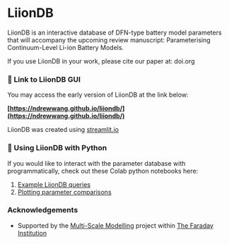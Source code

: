 
# LiionDB

LiionDB is an interactive database of DFN-type battery model parameters that will accompany the upcoming review manuscript: Parameterising Continuum-Level Li-ion Battery Models. 

If you use LiionDB in your work, please cite our paper at: doi.org




### 🔗 Link to LiionDB GUI
You may access the early version of LiionDB  at the link below:

**[https://ndrewwang.github.io/liiondb/](https://ndrewwang.github.io/liiondb/)**

LiionDB was created using [streamlit.io](https://streamlit.io/)

### 🐍 Using LiionDB with Python

If you would like to interact with the parameter database with programmatically, check out these Colab python notebooks here:

1. [Example LiionDB queries](https://colab.research.google.com/github/ndrewwang/liiondb/blob/main/python%20notebooks/1_Example_Queries.ipynb)
2. [Plotting parameter comparisons](https://colab.research.google.com/github/ndrewwang/liiondb/blob/main/python%20notebooks/2_Parameter_Plotter.ipynb)

### Acknowledgements


 - Supported by the [Multi-Scale Modelling](https://www.faraday.ac.uk/research/lithium-ion/battery-system-modelling/) project within [The Faraday Institution](https://www.faraday.ac.uk/)
  
